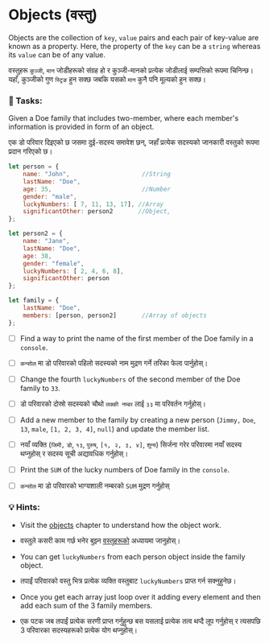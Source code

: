 # Objects (वस्तु)

Objects are the collection of `key`, `value` pairs and each pair of key-value are known as a property. Here, the property of the `key` can be a `string` whereas its `value` can be of any value.

वस्तुहरू `कुञ्जी`, `मान` जोडीहरूको संग्रह हो र कुञ्जी-मानको प्रत्येक जोडीलाई सम्पत्तिको रूपमा चिनिन्छ। यहाँ, कुञ्जीको गुण `स्ट्रिङ` हुन सक्छ जबकि यसको `मान` कुनै पनि मूल्यको हुन सक्छ।

### 📝 Tasks:

Given a Doe family that includes two-member, where each member's information is provided in form of an object.&#x20;

एक डो परिवार दिइएको छ जसमा दुई-सदस्य समावेश छन्, जहाँ प्रत्येक सदस्यको जानकारी वस्तुको रूपमा प्रदान गरिएको छ।

```javascript
let person = {
    name: "John",                    //String
    lastName: "Doe",
    age: 35,                         //Number
    gender: "male",
    luckyNumbers: [ 7, 11, 13, 17], //Array
    significantOther: person2       //Object, 
};

let person2 = {
    name: "Jane",
    lastName: "Doe",
    age: 38,
    gender: "female",
    luckyNumbers: [ 2, 4, 6, 8],
    significantOther: person
};

let family = {
    lastName: "Doe",
    members: [person, person2]       //Array of objects
};
```

* [ ] Find a way to print the name of the first member of the Doe family in a `console`.

* [ ] `कन्सोल` मा डो परिवारको पहिलो सदस्यको नाम मुद्रण गर्ने तरिका फेला पार्नुहोस्।
* [ ] Change the fourth  `luckyNumbers` of  the second member of the Doe family to `33`.

* [ ] डो परिवारको दोस्रो सदस्यको चौथो `लक्की नम्बर` लाई `३३` मा परिवर्तन गर्नुहोस्।
* [ ] Add a new member to the family by creating a new  person  (`Jimmy,` `Doe`, `13`, `male`, `[1, 2, 3, 4]`, `null`) and update the member list.

* [ ]  नयाँ व्यक्ति (`जिमी,` `डो`, `१३`, `पुरुष`, `[१, २, ३, ४]`, `शून्य`) सिर्जना गरेर परिवारमा नयाँ सदस्य थप्नुहोस् र सदस्य सूची अद्यावधिक गर्नुहोस्।
* [ ] Print the `SUM` of the lucky numbers of Doe family in the `console`.&#x20;

* [ ] `कन्सोल` मा डो परिवारको भाग्यशाली नम्बरको `SUM` मुद्रण गर्नुहोस्

### 💡 Hints:

* Visit the [objects](../objects/) chapter to understand how the object work.

* वस्तुले कसरी काम गर्छ भनेर बुझ्न [वस्तुहरूको](../objects/) अध्यायमा जानुहोस्।
* You can get `luckyNumbers` from each person object inside the family object.
* तपाईं परिवारको वस्तु भित्र प्रत्येक व्यक्ति वस्तुबाट `luckyNumbers` प्राप्त गर्न सक्नुहुनेछ।
* Once you get each array just loop over it adding every element and then add each sum of the 3 family members.
* एक पटक जब तपाईं प्रत्येक सरणी प्राप्त गर्नुहुन्छ बस यसलाई प्रत्येक तत्व थप्दै लूप गर्नुहोस् र त्यसपछि 3 परिवारका सदस्यहरूको प्रत्येक योग थप्नुहोस्।
